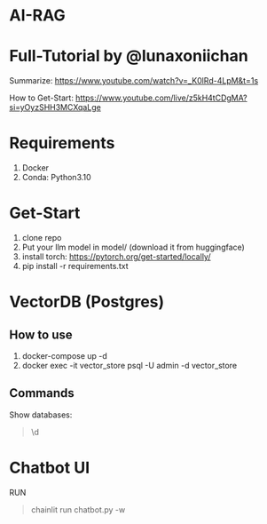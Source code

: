 # AI-RAG

# Full-Tutorial by @lunaxoniichan
Summarize: https://www.youtube.com/watch?v=_K0lRd-4LpM&t=1s

How to Get-Start: https://www.youtube.com/live/z5kH4tCDgMA?si=yOyzSHH3MCXqaLge

# Requirements
1) Docker
2) Conda: Python3.10

# Get-Start
1) clone repo
2) Put your llm model in model/ (download it from huggingface)
3) install torch: https://pytorch.org/get-started/locally/
4) pip install -r requirements.txt

# VectorDB (Postgres)
## How to use
1) docker-compose up -d
2) docker exec -it vector_store psql -U admin -d vector_store

## Commands
Show databases: 
> \d

# Chatbot UI
RUN
> chainlit run chatbot.py -w
